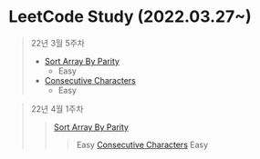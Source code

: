 # LeetCode Study (2022.03.27~)


> 22년 3월 5주차
> * [Sort Array By Parity](https://github.com/seokjae88/LeetCode/tree/main/905-sort-array-by-parity)</h>
>    * Easy
> * <a href="https://github.com/seokjae88/LeetCode/tree/main/1446-consecutive-characters">Consecutive Characters</a>
>    * Easy

> 22년 4월 1주차
> > <a href="https://github.com/seokjae88/LeetCode/tree/main/905-sort-array-by-parity">Sort Array By Parity</a>
>    >> Easy
> > <a href="https://github.com/seokjae88/LeetCode/tree/main/1446-consecutive-characters">Consecutive Characters</a>
>    >> Easy
